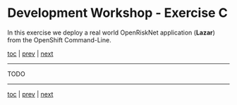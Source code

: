 # Development Workshop - Exercise C

In  this exercise we deploy a real world OpenRiskNet application (**Lazar**) from the OpenShift Command-Line.

[toc](../README.md) | [prev](../exercise-b/README.md) | [next](../tutorial-3/README.md)

---
TODO

---
[toc](../README.md) | [prev](../exercise-b/README.md) | [next](../tutorial-3/README.md)